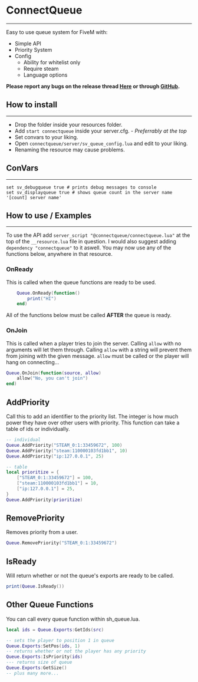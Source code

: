 # ConnectQueue
---
Easy to use queue system for FiveM with:
- Simple API
- Priority System
- Config
    - Ability for whitelist only
    - Require steam
    - Language options

**Please report any bugs on the release thread [Here](https://forum.fivem.net/t/alpha-connectqueue-a-server-queue-system-fxs/22228) or through [GitHub](https://github.com/Nick78111/ConnectQueue/issues).**

## How to install
---
- Drop the folder inside your resources folder.
- Add `start connectqueue` inside your server.cfg. - *Preferrably at the top*
- Set convars to your liking.
- Open `connectqueue/server/sv_queue_config.lua` and edit to your liking.
- Renaming the resource may cause problems.

## ConVars
---
	set sv_debugqueue true # prints debug messages to console
	set sv_displayqueue true # shows queue count in the server name '[count] server name'

## How to use / Examples
---
To use the API add `server_script "@connectqueue/connectqueue.lua"` at the top of the `__resource.lua` file in question.
I would also suggest adding `dependency "connectqueue"` to it aswell.
You may now use any of the functions below, anywhere in that resource.

### OnReady
This is called when the queue functions are ready to be used.
```Lua
    Queue.OnReady(function() 
        print("HI")
    end)
```
All of the functions below must be called **AFTER** the queue is ready.

### OnJoin
This is called when a player tries to join the server.
Calling `allow` with no arguments will let them through.
Calling `allow` with a string will prevent them from joining with the given message.
`allow` must be called or the player will hang on connecting...
```Lua
Queue.OnJoin(function(source, allow)
    allow("No, you can't join")
end)
```

## AddPriority
Call this to add an identifier to the priority list.
The integer is how much power they have over other users with priority.
This function can take a table of ids or individually.
```Lua
-- individual
Queue.AddPriority("STEAM_0:1:33459672", 100)
Queue.AddPriority("steam:110000103fd1bb1", 10)
Queue.AddPriority("ip:127.0.0.1", 25)

-- table
local prioritize = {
    ["STEAM_0:1:33459672"] = 100,
    ["steam:110000103fd1bb1"] = 10,
    ["ip:127.0.0.1"] = 25,
}
Queue.AddPriority(prioritize)
```

## RemovePriority
Removes priority from a user.
```Lua
Queue.RemovePriority("STEAM_0:1:33459672")
```

## IsReady
Will return whether or not the queue's exports are ready to be called.
```Lua
print(Queue.IsReady())
```

## Other Queue Functions
You can call every queue function within sh_queue.lua.
```Lua
local ids = Queue.Exports:GetIds(src)

-- sets the player to position 1 in queue
Queue.Exports:SetPos(ids, 1)
-- returns whether or not the player has any priority
Queue.Exports:IsPriority(ids)
--- returns size of queue
Queue.Exports:GetSize()
-- plus many more...
```